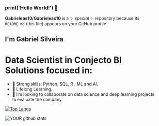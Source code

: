 ### print('Hello World!') 👋


**Gabrieleas10/Gabrieleas10** is a ✨ _special_ ✨ repository because its `README.md` (this file) appears on your GitHub profile.

## I'm Gabriel Silveira
# Data Scientist in Conjecto BI Solutions focused in:

- 🔭 Strong skills: Python, SQL, R , ML and AI.
- 🌱 Lifelong Learning.
- 🤝 I’m looking to collaborate on data science and deep learning projects to evaluate the company.

[![Top Langs](https://github-readme-stats.vercel.app/api/top-langs/?username=Gabrieleas10)](https://github.com/Gabrieleas10/github-readme-stats)

![YOUR github stats](https://github-readme-stats.vercel.app/api?username=Gabrieleas10)

